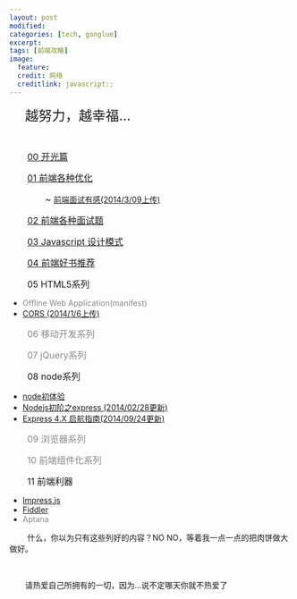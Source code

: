 ```yaml
---
layout: post
modified:
categories: [tech, gonglue]
excerpt:
tags: [前端攻略]
image:
  feature:
  credit: 网络
  creditlink: javascript:;
---
```


<div id="cnblogs_post_body"><p>&#12288;&#12288;<span style="font-size: 18pt;">越努力，越幸福...</span></p>
<p>&nbsp;</p>
<p><span style="font-size: 16px;"><span style="color: #888888;">&#12288;&#12288;<a target="_blank" href="http://www.cnblogs.com/Darren_code/p/light.html" title="开光篇">00 开光篇</a><br></span></span></p>
<p><span style="font-size: 16px;">&#12288;&#12288;</span><a target="_blank" href="http://www.cnblogs.com/Darren_code/archive/2011/12/31/property.html" title="前端优化"><span style="font-size: 16px;">01 前端各种优化</span></a></p>
<p><span style="font-size: 16px;">&#12288;&#12288;&#12288;&#12288;~ <span style="font-size: 14px;"><a target="_blank" href="http://www.cnblogs.com/Darren_code/p/interview.html">前端面试有感(2014/3/09上传)</a><br></span></span></p>
<p><span style="font-size: 16px;">&#12288;&#12288;</span><a target="_blank" href="http://www.cnblogs.com/Darren_code/archive/2012/01/31/questions.html" title="前端面试题"><span style="font-size: 16px;">02 前端各种面试题</span></a></p>
<p><span style="font-size: 16px;">&#12288;&#12288;</span><a target="_blank" href="http://www.cnblogs.com/Darren_code/archive/2011/08/31/JavascripDesignPatterns.html" title="JS设计模式"><span style="font-size: 16px;">03 Javascript 设计模式</span></a></p>
<p><span style="font-size: 16px;">&#12288;&#12288;</span><a target="_blank" href="http://www.cnblogs.com/Darren_code/archive/2011/06/29/javascript-learn.html" title="前端好书"><span style="font-size: 16px;">04 前端好书推荐</span></a></p>
<p><span style="font-size: 16px;">&#12288;&#12288;05 HTML5系列</span></p>
<ul>
<li><span style="font-size: 14px;"><span style="color: #888888;">Offline Web Application(manifest) </span><br></span></li>
<li><a target="_blank" href="http://www.cnblogs.com/Darren_code/p/cors.html" title="AJAX POST&amp;跨域 解决方案 - CORS">CORS (2014/1/6上传)</a></li>















</ul>
<p><span style="font-size: 16px;">&#12288;&#12288;<span style="color: #888888;">06 <span style="font-size: 16px;">移动开发</span>系列</span></span></p>
<p><span style="font-size: 16px; color: #888888;">&#12288;&#12288;07 <span style="font-size: 16px;">jQuery系列</span></span></p>
<p><span style="font-size: 16px;">&#12288;&#12288;08 <span style="font-size: 16px;">node系列</span></span></p>
<ul>
<li><span style="font-size: 14px;"><a target="_blank" href="http://www.cnblogs.com/Darren_code/archive/2011/10/31/nodejs.html" title="node初体验">node初体验</a></span></li>
<li><a target="_blank" href="http://www.cnblogs.com/Darren_code/p/node_express.html">Nodejs初阶之express (2014/02/28更新)</a></li>
<li><a target="_blank" href="http://www.cnblogs.com/Darren_code/p/express4.html">Express 4.X 启航指南(2014/09/24更新)</a></li>















</ul>
<p><span style="font-size: 16px;">&#12288;&#12288;<span style="color: #888888;">09 浏览器系列</span></span></p>
<p><span style="font-size: 16px; color: #888888;">&#12288;&#12288;10 前端组件化系列</span></p>
<p><span style="font-size: 16px;">&#12288;&#12288;11 前端利器</span></p>
<ul>
<li><a target="_blank" href="http://www.cnblogs.com/Darren_code/archive/2013/01/04/impressjs.html" title="Impress.js"><span style="font-size: 14px;">Impress.js</span></a></li>
<li><a target="_blank" href="http://www.cnblogs.com/Darren_code/archive/2011/09/28/Fiddler.html" title="Fiddler">Fiddler</a></li>
<li><span style="color: #888888;">Aptana</span></li>















</ul>
<p>&nbsp;&#12288;&#12288;什么，你以为只有这些列好的内容？NO NO，等着我一点一点的把肉饼做大做好。</p>
<p>&nbsp;</p>
<p>&#12288;&#12288;请热爱自己所拥有的一切，因为...说不定哪天你就不热爱了</p>
<p>&#12288;&#12288;<img alt="" src="http://images.cnitblog.com/blog/159097/201306/21081555-bf89679fb9634519a22105a3a8abc8a2.jpg"></p>
<p>&nbsp;</p></div>
